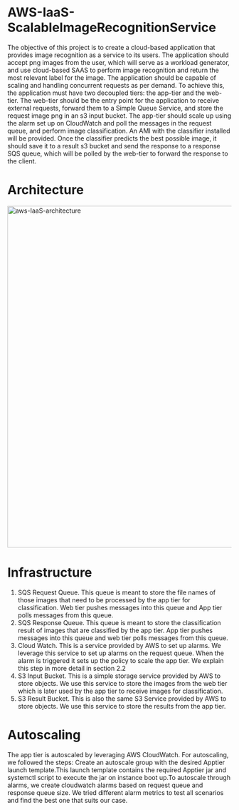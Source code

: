 # AWS-IaaS-ScalableImageRecognitionService
The objective of this project is to create a cloud-based application that provides image recognition as a service to its users. The application should accept png images from the user, which will serve as a workload generator, and use cloud-based SAAS to perform image recognition and return the most relevant label for the image. The application should be capable of scaling and handling concurrent requests as per demand. To achieve this, the application must have two decoupled tiers: the app-tier and the web-tier. The web-tier should be the entry point for the application to receive external requests, forward them to a Simple Queue Service, and store the request image png in an s3 input bucket. The app-tier should scale up using the alarm set up on CloudWatch and poll the messages in the request queue, and perform image classification. An AMI with the classifier installed will be provided. Once the classifier predicts the best possible image, it should save it to a result s3 bucket and send the response to a response SQS queue, which will be polled by the web-tier to forward the response to the client.

# Architecture

<img width="766" alt="aws-IaaS-architecture" src="https://user-images.githubusercontent.com/68020102/229063118-f50f80e4-45d8-4a2f-a3f7-835cfb92c475.png">

# Infrastructure
1. SQS Request Queue. This queue is meant to store the file names of those images that need to be processed by the app tier for classification. Web tier pushes messages into this queue and App tier polls messages from this queue.
2. SQS Response Queue. This queue is meant to store the classification result of images that are classified by the app tier. App tier pushes messages into this queue and web tier polls messages from this queue.
3. Cloud Watch. This is a service provided by AWS to set up alarms. We leverage this service to set up alarms on the request queue. When the alarm is triggered it sets up the policy to scale the app tier. We explain this step in more detail in section 2.2
4. S3 Input Bucket. This is a simple storage service provided by AWS to store objects. We use this service to store the images from the web tier which is later used by the app tier to receive images for classification.
5. S3 Result Bucket. This is also the same S3 Service provided by AWS to store objects. We use this service to store the results from the app tier.

# Autoscaling

The app tier is autoscaled by leveraging AWS CloudWatch. For autoscaling, we followed the steps:
Create an autoscale group with the desired Apptier launch template.This launch template contains the required Apptier jar and systemctl script to execute the jar on instance boot up.To autoscale through alarms, we create cloudwatch alarms based on request queue and response queue size. We tried different alarm metrics to test all scenarios and find the best one that suits our case.
